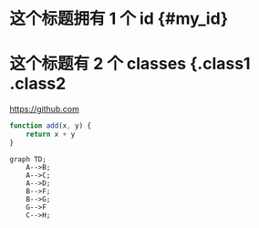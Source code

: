 # 这个标题拥有 1 个 id {#my_id}

# 这个标题有 2 个 classes {.class1 .class2

https://github.com

```javascript {.line-numbers}
function add(x, y) {
    return x + y
}
```

```mermaid
graph TD;
    A-->B;
    A-->C;
    A-->D;
    B-->F;
    B-->G;
    G-->F
    C-->H;
```
